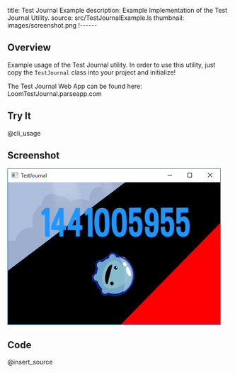 title: Test Journal Example
description: Example Implementation of the Test Journal Utility.
source: src/TestJournalExample.ls
thumbnail: images/screenshot.png
!------

## Overview
Example usage of the Test Journal utility. In order to use this utility, just copy the `TestJournal` class into your project and initialize!

The Test Journal Web App can be found here: LoomTestJournal.parseapp.com

## Try It
@cli_usage

## Screenshot
![TestJournalExample Screenshot](images/screenshot.png)

## Code
@insert_source
